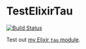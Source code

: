 # TestElixirTau

[![Build Status](https://travis-ci.org/FranklinChen/test_elixir_tau.png)](https://travis-ci.org/FranklinChen/test_elixir_tau)

Test out [my Elixir `tau` module](http://expm.co/tau).
